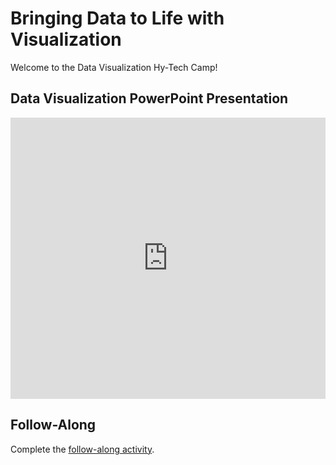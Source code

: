 # Bringing Data to Life with Visualization
Welcome to the Data Visualization Hy-Tech Camp!

## Data Visualization PowerPoint Presentation
<iframe src='https://view.officeapps.live.com/op/embed.aspx?src=https://hytechcamps.github.io/data-viz/DataVisualization.pptx' width='100%' height='450px' frameborder='0'></iframe>

## Follow-Along
Complete the [follow-along activity](FollowAlong.md).